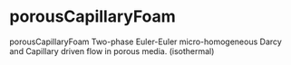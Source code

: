 # porousCapillaryFoam
porousCapillaryFoam
Two-phase Euler-Euler micro-homogeneous Darcy and Capillary driven flow in porous media. (isothermal)
